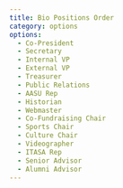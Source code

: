 ```yaml
---
title: Bio Positions Order
category: options
options:
  - Co-President
  - Secretary
  - Internal VP
  - External VP
  - Treasurer
  - Public Relations
  - AASU Rep
  - Historian
  - Webmaster
  - Co-Fundraising Chair
  - Sports Chair
  - Culture Chair
  - Videographer
  - ITASA Rep
  - Senior Advisor
  - Alumni Advisor
---
```


